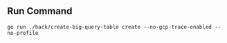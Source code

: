 ## Run Command

```shell
go run ./hack/create-big-query-table create --no-gcp-trace-enabled --no-profile
```

